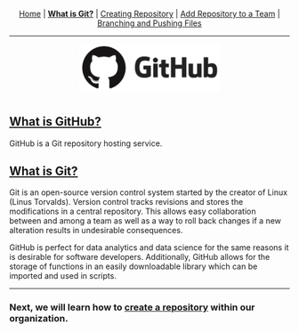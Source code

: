 <p align="center">
	<a href="../README.md">Home</a> | 
	<b><a href="what_is_git.md">What is Git?</a></b> |
	<a href="creating_repo.md">Creating Repository</a> |
	<a href="add_repo_to_team.md">Add Repository to a Team</a> |
	<a href="branching_pushing.md">Branching and Pushing Files</a>
</p>

---

<p align="center"><img src="../img/github_logo.PNG" alt="GitHub logo" width=50% height=50% /></p>

#

## [What is GitHub?](https://techcrunch.com/2012/07/14/what-exactly-is-github-anyway/)

GitHub is a Git repository hosting service.

## [What is Git?](https://www.howtogeek.com/180167/htg-explains-what-is-github-and-what-do-geeks-use-it-for/)

Git is an open-source version control system started by the creator of Linux (Linus Torvalds). Version control tracks revisions and stores the modifications in a central repository. This allows easy collaboration between and among a team as well as a way to roll back changes if a new alteration results in undesirable consequences.

GitHub is perfect for data analytics and data science for the same reasons it is desirable for software developers. Additionally, GitHub allows for the storage of functions in an easily downloadable library which can be imported and used in scripts.

---

### Next, we will learn how to [create a repository](creating_repo.md) within our organization.










